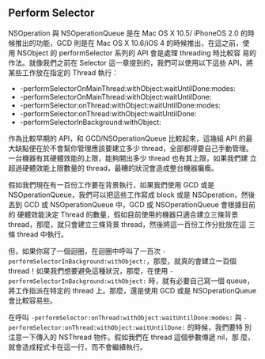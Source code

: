 Perform Selector
----------------

NSOperation 與 NSOperationQueue 是在 Mac OS X 10.5/ iPhoneOS 2.0 的時
候推出的功能，GCD 則是在 Mac OS X 10.6/iOS 4 的時候推出，在這之前，使
用 NSObject 的 performSelector 系列的 API 會是處理 threading 時比較容
易的作法。就像我們之前在 Selector 這一章提到的，我們可以使用以下這些
API，將某些工作放在指定的 Thread 執行：

- -performSelectorOnMainThread:withObject:waitUntilDone:modes:
- -performSelectorOnMainThread:withObject:waitUntilDone:
- -performSelector:onThread:withObject:waitUntilDone:modes:
- -performSelector:onThread:withObject:waitUntilDone:
- -performSelectorInBackground:withObject:

作為比較早期的 API，和 GCD/NSOperationQueue 比較起來，這幾組 API 的最
大缺點便在於不會幫你管理應該要建立多少 thread，全部都得要自己手動管理。
一台機器有其硬體效能的上限，能夠開出多少 thread 也有其上限，如果我們建
立超過硬體效能上限數量的 thread，最糟的狀況會造成整台機器癱瘓。

假如我們現在有一百份工作要在背景執行，如果我們使用 GCD 或是
NSOperationQueue，我們可以把這些工作寫成 block 或是 NSOperation，然後
丟到 GCD 或 NSOperationQueue 中，GCD 或 NSOperationQueue 會根據目前的
硬體效能決定 Thread 的數量，假如目前使用的機器只適合建立三條背景
thread，那麼，就只會建立三條背景 thread，然後將這一百份工作分批放在這
三條 thread 中執行。

但，如果你寫了一個迴圈，在迴圈中呼叫了一百次
`-performSelectorInBackground:withObject:`，那麼，就真的會建立一百個
thread！如果我們想要避免這種狀況，那麼，在使用
`-performSelectorInBackground:withObject:` 時，就有必要自己寫一個
queue，將工作指派在特定的 thread 上。那麼，還是使用 GCD 或是
NSOperationQueue 會比較容易些。

在呼叫 `-performSelector:onThread:withObject:waitUntilDone:modes:` 與
`-performSelector:onThread:withObject:waitUntilDone:` 的時候，我們要特
別注意一下傳入的 NSThread 物件。假如我們在 thread 這個參數傳遞 nil，那
麼，就會造成程式卡在這一行，而不會繼續執行。
